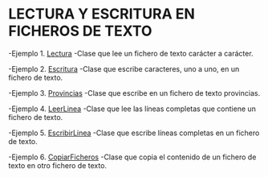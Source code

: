 # LECTURA Y ESCRITURA EN FICHEROS DE TEXTO

-Ejemplo 1. [Lectura](https://github.com/Jorgechue10/AccesoDatos/blob/master/Unidad_01_Ficheros/P03_LecturaEscritura/EJ_1_Lectura.java)
-Clase que lee un fichero de texto carácter a carácter.

-Ejemplo 2. [Escritura](https://github.com/Jorgechue10/AccesoDatos/blob/master/Unidad_01_Ficheros/P03_LecturaEscritura/EJ_2_Escritura.java)
-Clase que escribe caracteres, uno a uno, en un fichero de texto.

-Ejemplo 3. [Provincias](https://github.com/Jorgechue10/AccesoDatos/blob/master/Unidad_01_Ficheros/P03_LecturaEscritura/EJ_3_Provincias.java)
-Clase que escribe en un fichero de texto provincias.

-Ejemplo 4. [LeerLinea](https://github.com/Jorgechue10/AccesoDatos/blob/master/Unidad_01_Ficheros/P03_LecturaEscritura/EJ_4_LeerLinea.java)
-Clase que lee las líneas completas que contiene un fichero de texto.

-Ejemplo 5. [EscribirLinea](https://github.com/Jorgechue10/AccesoDatos/blob/master/Unidad_01_Ficheros/P03_LecturaEscritura/EJ_5_EscribirLinea.java)
-Clase que escribe líneas completas en un fichero de texto.

-Ejemplo 6. [CopiarFicheros](https://github.com/Jorgechue10/AccesoDatos/blob/master/Unidad_01_Ficheros/P03_LecturaEscritura/EJ_6_CopiarFicheros.java)
-Clase que copia el contenido de un fichero de texto en otro fichero de texto.